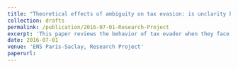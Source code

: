```yaml
---
title: "Theoretical effects of ambiguity on tax evasion: is unclarity beneficial to tax compliance?"
collection: drafts
permalink: /publication/2016-07-01-Research-Project
excerpt: 'This paper reviews the behavior of tax evader when they face ambiguity about the probability of audit. Therefore it uses the smooth ambiguity model of Klibanoff Marinacci & Mukerji(2005). Then it introduces inequity in this framework. Concerning ambiguity averse agents, this work reveals that ambiguity about the probability of audit appears to be efficient to reduce the evaded amount of income. Then inequity by decreasing the global wealth of agent, tends to decrease the evaded amount of taxes.Taking the behavior of agents into account, we deduce what the optimal fiscal policy is. As most of people are risk and ambiguity averse, the State should implement ambiguity around the probability of audit. Then a numerical example is derived so as to obtain more accurate and realistic conclusions.'
date: 2016-07-01
venue: 'ENS Paris-Saclay, Research Project'
paperurl: 
---
```



